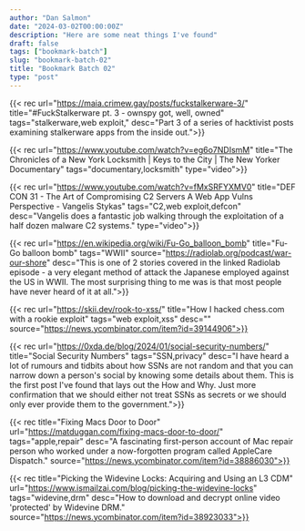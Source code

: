 ```yaml
---
author: "Dan Salmon"
date: "2024-03-02T00:00:00Z"
description: "Here are some neat things I've found"
draft: false
tags: ["bookmark-batch"]
slug: "bookmark-batch-02"
title: "Bookmark Batch 02"
type: "post"
---
```


{{< rec url="https://maia.crimew.gay/posts/fuckstalkerware-3/" title="#FuckStalkerware pt. 3 - ownspy got, well, owned" tags="stalkerware,web exploit," desc="Part 3 of a series of hacktivist posts examining stalkerware apps from the inside out.">}}

{{< rec url="https://www.youtube.com/watch?v=eg6o7NDIsmM" title="The Chronicles of a New York Locksmith | Keys to the City | The New Yorker Documentary" tags="documentary,locksmith" type="video">}}

{{< rec url="https://www.youtube.com/watch?v=fMxSRFYXMV0" title="DEF CON 31 - The Art of Compromising C2 Servers A Web App Vulns Perspective - Vangelis Stykas" tags="C2,web exploit,defcon" desc="Vangelis does a fantastic job walking through the exploitation of a half dozen malware C2 systems." type="video">}}

{{< rec url="https://en.wikipedia.org/wiki/Fu-Go_balloon_bomb" title="Fu-Go balloon bomb" tags="WWII" source="https://radiolab.org/podcast/war-our-shore" desc="This is one of 2 stories covered in the linked Radiolab episode - a very elegant method of attack the Japanese employed against the US in WWII. The most surprising thing to me was is that most people have never heard of it at all.">}}

{{< rec url="https://skii.dev/rook-to-xss/" title="How I hacked chess.com with a rookie exploit" tags="web exploit,xss" desc="" source="https://news.ycombinator.com/item?id=39144906">}}

{{< rec url="https://0xda.de/blog/2024/01/social-security-numbers/" title="Social Security Numbers" tags="SSN,privacy" desc="I have heard a lot of rumours and tidbits about how SSNs are not random and that you can narrow down a person's social by knowing some details about them. This is the first post I've found that lays out the How and Why. Just more confirmation that we should either not treat SSNs as secrets or we should only ever provide them to the government.">}}

{{< rec title="Fixing Macs Door to Door" url="https://matduggan.com/fixing-macs-door-to-door/" tags="apple,repair" desc="A fascinating first-person account of Mac repair person who worked under a now-forgotten program called AppleCare Dispatch." source="https://news.ycombinator.com/item?id=38886030">}}

{{< rec title="Picking the Widevine Locks: Acquiring and Using an L3 CDM" url="https://www.ismailzai.com/blog/picking-the-widevine-locks" tags="widevine,drm" desc="How to download and decrypt online video 'protected' by Widevine DRM." source="https://news.ycombinator.com/item?id=38923033">}}